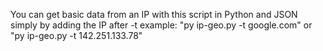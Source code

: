 You can get basic data from an IP with this script in Python and JSON simply by adding the IP after -t
example: "py ip-geo.py -t google.com"  or "py ip-geo.py -t 142.251.133.78"
